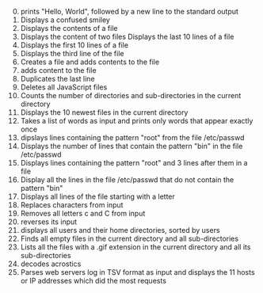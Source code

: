 0. prints "Hello, World", followed by a new line to the standard output
1. Displays a confused smiley
2. Displays the contents of a file 
3. Displays the content of two files 
Displays the last 10 lines of a file 
5. Displays the first 10 lines of a file 
6. Displays the third line of the file
7. Creates a file and adds contents to the file 
8. adds content to the file 
9. Duplicates the last line 
10. Deletes all JavaScript files 
11. Counts the number of directories and sub-directories in the current directory
12. Displays the 10 newest files in the current directory
13. Takes a list of words as input and prints only words that appear exactly once 
14. dipslays lines containing the pattern "root" from the file /etc/passwd 
15. Displays the number of lines that contain the pattern "bin" in the file /etc/passwd
16. Displays lines containing the pattern "root" and 3 lines after them in a file
17. Display all the lines in the file /etc/passwd that do not contain the pattern "bin" 
18. Displays all lines of the file starting with a letter 
 19. Replaces characters from input 
20. Removes all letters c and C from input
21. reverses its input 
22. displays all users and their home directories, sorted by users 
23. Finds all empty files in the current directory and all sub-directories
24. Lists all the files with a .gif extension in the current directory and all its sub-directories
25. decodes acrostics
26. Parses web servers log in TSV format as input and displays the 11 hosts or IP addresses which did the most requests
